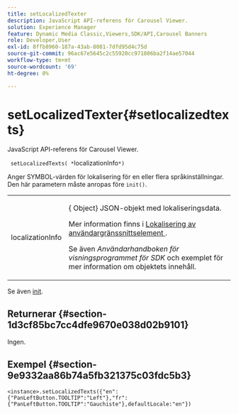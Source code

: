 ```yaml
---
title: setLocalizedTexter
description: JavaScript API-referens för Carousel Viewer.
solution: Experience Manager
feature: Dynamic Media Classic,Viewers,SDK/API,Carousel Banners
role: Developer,User
exl-id: 8ffb8960-187a-43ab-8081-7dfd95d4c75d
source-git-commit: 96ac67e5645c2c55920cc971806ba2f14ae57044
workflow-type: tm+mt
source-wordcount: '69'
ht-degree: 0%

---
```


# setLocalizedTexter{#setlocalizedtexts}

JavaScript API-referens för Carousel Viewer.

` setLocalizedTexts( *`localizationInfo`*)`

Anger SYMBOL-värden för lokalisering för en eller flera språkinställningar. Den här parametern måste anropas före `init()`.

<table id="table_896DFF34A68A403DB93A6D597461A573"> 
 <tbody> 
  <tr> 
   <td colname="col1"> <p> <span class="codeph"> <span class="varname"> localizationInfo </span> </span> </p> </td> 
   <td colname="col2"> <p> {<span class="codeph"> Object</span>} JSON-objekt med lokaliseringsdata. </p> <p>Mer information finns i <a href="../../../c-html5-aem-asset-viewers/c-html5-aem-carousel/c-html5-aem-carousel-localization.md" format="dita" scope="local"> Lokalisering av användargränssnittselement </a>. </p> <p>Se även <i>Användarhandboken för visningsprogrammet för SDK</i> och exemplet för mer information om objektets innehåll. </p> </td> 
  </tr> 
 </tbody> 
</table>

Se även [init](../../../c-html5-aem-asset-viewers/c-html5-aem-carousel/c-html5-aem-carousel-javascriptapiref/r-html5-aem-carousel-javascriptapiref-init.md#reference-aee94dd92a28410784f7a1792e28683b).

## Returnerar {#section-1d3cf85bc7cc4dfe9670e038d02b9101}

Ingen.

## Exempel {#section-9e9332aa86b74a5fb321375c03fdc5b3}

```
<instance>.setLocalizedTexts({"en":{"PanLeftButton.TOOLTIP":"Left"},"fr":{"PanLeftButton.TOOLTIP":"Gauchiste"},defaultLocale:"en"})
```
